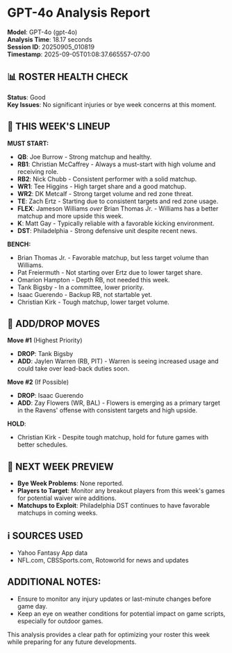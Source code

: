 # GPT-4o Analysis Report

**Model**: GPT-4o (gpt-4o)  
**Analysis Time**: 18.17 seconds  
**Session ID**: 20250905_010819  
**Timestamp**: 2025-09-05T01:08:37.665557-07:00  

## 📊 ROSTER HEALTH CHECK
**Status**: Good  
**Key Issues**: No significant injuries or bye week concerns at this moment.

## 🎯 THIS WEEK'S LINEUP

**MUST START:**
- **QB**: Joe Burrow - Strong matchup and healthy.
- **RB1**: Christian McCaffrey - Always a must-start with high volume and receiving role.
- **RB2**: Nick Chubb - Consistent performer with a solid matchup.
- **WR1**: Tee Higgins - High target share and a good matchup.
- **WR2**: DK Metcalf - Strong target volume and red zone threat.
- **TE**: Zach Ertz - Starting due to consistent targets and red zone usage.
- **FLEX**: Jameson Williams *over* Brian Thomas Jr. - Williams has a better matchup and more upside this week.
- **K**: Matt Gay - Typically reliable with a favorable kicking environment.
- **DST**: Philadelphia - Strong defensive unit despite recent news.

**BENCH:**
- Brian Thomas Jr. - Favorable matchup, but less target volume than Williams.
- Pat Freiermuth - Not starting over Ertz due to lower target share.
- Omarion Hampton - Depth RB, not needed this week.
- Tank Bigsby - In a committee, lower priority.
- Isaac Guerendo - Backup RB, not startable yet.
- Christian Kirk - Tough matchup, lower target volume.

## 🔄 ADD/DROP MOVES

**Move #1** (Highest Priority)
- **DROP**: Tank Bigsby
- **ADD**: Jaylen Warren (RB, PIT) - Warren is seeing increased usage and could take over lead-back duties soon.

**Move #2** (If Possible)
- **DROP**: Isaac Guerendo
- **ADD**: Zay Flowers (WR, BAL) - Flowers is emerging as a primary target in the Ravens' offense with consistent targets and high upside.

**HOLD**: 
- Christian Kirk - Despite tough matchup, hold for future games with better schedules.

## 📅 NEXT WEEK PREVIEW
- **Bye Week Problems**: None reported.
- **Players to Target**: Monitor any breakout players from this week's games for potential waiver wire additions.
- **Matchups to Exploit**: Philadelphia DST continues to have favorable matchups in coming weeks.

## ℹ️ SOURCES USED
- Yahoo Fantasy App data
- NFL.com, CBSSports.com, Rotoworld for news and updates

## ADDITIONAL NOTES:
- Ensure to monitor any injury updates or last-minute changes before game day.
- Keep an eye on weather conditions for potential impact on game scripts, especially for outdoor games.

This analysis provides a clear path for optimizing your roster this week while preparing for any future developments.
